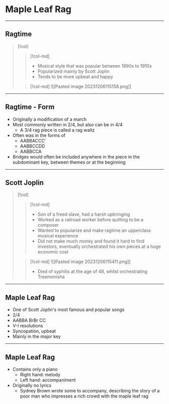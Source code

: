 
# Maple Leaf Rag

---

## Ragtime

>[!col]
>> [!col-md]
>> - Musical style that was popular between 1890s to 1910s
>> - Popularized mainly by Scott Joplin
>> - Tends to be more upbeat and happy
>
>> [!col-md]
>> ![[Pasted image 20231206115158.png]]

---

## Ragtime - Form

- Originally a modification of a march
- Most commonly written in 2/4, but also can be in 4/4
	- A 3/4 rag piece is called a rag waltz
- Often was in the forms of
	- AABBACCC′
	- AABBCCDD
	- AABBCCA
- Bridges would often be included anywhere in the piece in the subdominant key, between themes or at the beginning

---

## Scott Joplin

> [!col]
>> [!col-md]
>> - Son of a freed slave, had a harsh upbringing
>> - Worked as a railroad worker before quitting to be a composer
>> - Wanted to popularize and make ragtime an upperclass musical experience
>> - Did not make much money and found it hard to find investors, eventually orchestrated his own pieces at a huge economic cost
>
>> [!col-md]
>> ![[Pasted image 20231206115411.png]]
>> - Died of syphilis at the age of 48, whilst orchestrating Treemonisha

---

## Maple Leaf Rag

- One of Scott Joplin's most famous and popular songs
- 2/4
- AABBA BrBr CC
- V-I resolutions
- Syncopation, upbeat
- Mainly in the major key

---

## Maple Leaf Rag

- Contains only a piano
	- Right hand: melody
	- Left hand: accompaniment
- Originally no lyrics
	- Sydney Brown wrote some to accompany, describing the story of a poor man who impresses a rich crowd with the maple leaf rag
